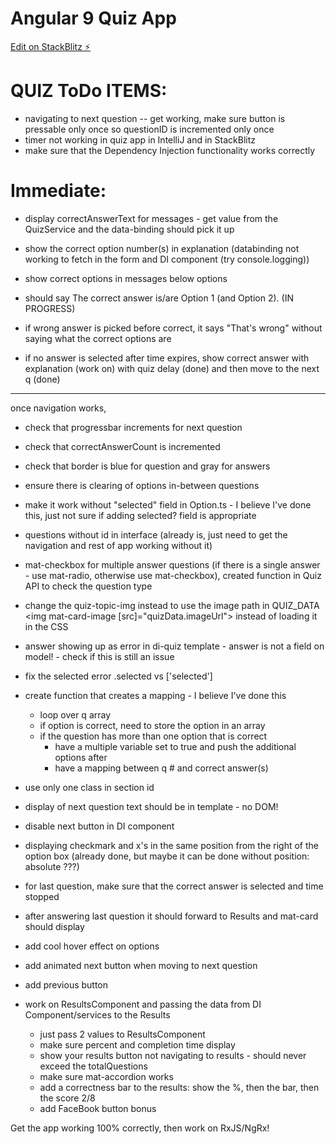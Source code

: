 # Angular 9 Quiz App

[Edit on StackBlitz ⚡️](https://stackblitz.com/edit/angular-9-quiz-app)

# QUIZ ToDo ITEMS: 

- navigating to next question -- get working, make sure button is pressable only once so questionID is incremented only once
- timer not working in quiz app in IntelliJ and in StackBlitz
- make sure that the Dependency Injection functionality works correctly

# Immediate:
- display correctAnswerText for messages - get value from the QuizService and the data-binding should pick it up
- show the correct option number(s) in explanation 
	(databinding not working to fetch in the form and DI component (try console.logging))
- show correct options in messages below options

- should say The correct answer is/are Option 1 (and Option 2). (IN PROGRESS)

- if wrong answer is picked before correct, it says "That's wrong" without saying what the correct options are
- if no answer is selected after time expires, show correct answer with explanation (work on) with quiz delay (done) and then move to the next q (done)

-----
once navigation works,
- check that progressbar increments for next question
- check that correctAnswerCount is incremented
- check that border is blue for question and gray for answers
- ensure there is clearing of options in-between questions

- make it work without "selected" field in Option.ts - I believe I've done this, just not sure if adding selected? field is appropriate
- questions without id in interface (already is, just need to get the navigation and rest of app working without it)
- mat-checkbox for multiple answer questions (if there is a single answer - use mat-radio, otherwise use mat-checkbox), created function in Quiz API to check the question type

- change the quiz-topic-img instead to use the image path in QUIZ_DATA <img mat-card-image [src]="quizData.imageUrl"> instead of loading it in the CSS

- answer showing up as error in di-quiz template - answer is not a field on model! - check if this is still an issue
- fix the selected error .selected vs ['selected']

- create function that creates a mapping - I believe I've done this
	- loop over q array
	- if option is correct, need to store the option in an array
	- if the question has more than one option that is correct
		- have a multiple variable set to true and push the additional options after
		- have a mapping between q # and correct answer(s)

- use only one class in section id 
- display of next question text should be in template - no DOM!
- disable next button in DI component
- displaying checkmark and x's in the same position from the right of the option box (already done, but maybe it can be done without position: absolute ???)
- for last question, make sure that the correct answer is selected and time stopped
- after answering last question it should forward to Results and mat-card should display
- add cool hover effect on options
- add animated next button when moving to next question
- add previous button

- work on ResultsComponent and passing the data from DI Component/services to the Results
	- just pass 2 values to ResultsComponent
	- make sure percent and completion time display
	- show your results button not navigating to results - should never exceed the totalQuestions
	- make sure mat-accordion works
	- add a correctness bar to the results: show the %, then the bar, then the score 2/8
	- add FaceBook button bonus

Get the app working 100% correctly, then work on RxJS/NgRx!
